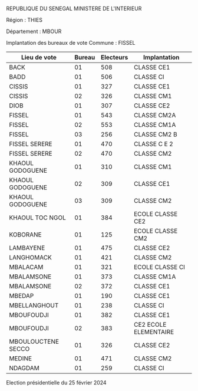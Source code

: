 REPUBLIQUE DU SENEGAL MINISTERE DE L'INTERIEUR

Région : THIES

Département : MBOUR

Implantation des bureaux de vote Commune : FISSEL

| Lieu de vote | Bureau | Electeurs | Implantation |
| - | - | - | - |
| BACK | 01 | 508 | CLASSE CE1 |
| BADD | 01 | 506 | CLASSE CI |
| CISSIS | 01 | 327 | CLASSE CE1 |
| CISSIS | 02 | 326 | CLASSE CM1 |
| DIOB | 01 | 307 | CLASSE CE2 |
| FISSEL | 01 | 543 | CLASSE CM2A |
| FISSEL | 02 | 553 | CLASSE CM1A |
| FISSEL | 03 | 256 | CLASSE CM2 B |
| FISSEL SERERE | 01 | 470 | CLASSE C E 2 |
| FISSEL SERERE | 02 | 470 | CLASSE CM2 |
| KHAOUL GODOGUENE | 01 | 310 | CLASSE CM1 |
| KHAOUL GODOGUENE | 02 | 309 | CLASSE CE1 |
| KHAOUL GODOGUENE | 03 | 309 | CLASSE CM2 |
| KHAOUL TOC NGOL | 01 | 384 | ECOLE CLASSE CE2 |
| KOBORANE | 01 | 125 | ECOLE CLASSE CM2 |
| LAMBAYENE | 01 | 475 | CLASSE CE2 |
| LANGHOMACK | 01 | 421 | CLASSE CM2 |
| MBALACAM | 01 | 321 | ECOLE CLASSE CI |
| MBALAMSONE | 01 | 373 | CLASSE CM1A |
| MBALAMSONE | 02 | 372 | CLASSE CE1 |
| MBEDAP | 01 | 190 | CLASSE CE1 |
| MBELLANGHOUT | 01 | 238 | CLASSE CI |
| MBOUFOUDJI | 01 | 382 | CLASSE CE1 |
| MBOUFOUDJI | 02 | 383 | CE2 ECOLE ELEMENTAIRE |
| MBOULOUCTENE SECCO | 01 | 326 | CLASSE CE2 |
| MEDINE | 01 | 471 | CLASSE CM2 |
| NDAGDAM | 01 | 259 | CLASSE CI |

<!-- PageNumber="3/30" -->

Election présidentielle du 25 février 2024
